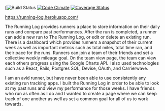 [![Build Status](https://codeship.com/projects/d4c5e550-ecdb-0135-7954-3244ec35664b/status?branch=master)
[![Code Climate](https://codeclimate.com/github/shanlon800/running-log/badges/gpa.svg)](https://codeclimate.com/github/shanlon800/running-log)
[![Coverage Status](https://coveralls.io/repos/github/shanlon800/running-log/badge.svg?branch=master)](https://coveralls.io/github/shanlon800/running-log?branch=master)

https://running-log.herokuapp.com/

The Running Log provides runners a place to store information on their daily runs and compare past performances. After the run is completed, a runner can add a new run to The Running Log, or edit or delete an existing run. There is a dashboard which provides runners a snapshot of their current week as well as important metrics such as total miles, total time ran, and their pace for the runs. Runners can join a team of their friends and set a collective weekly mileage goal. On the team view page, the team can view each others progress using the Google Charts API. I also used technologies such as a React, Rails, Postgres SQL, Devise, OAuth, and Carrierwave.

I am an avid runner, but have never been able to use consistently any existing run tracking apps. I built the Running Log in order to be able to look at my past runs and view my performance for those weeks. I have friends who run as often as I do and I wanted to create a page where we can keep track of one another as well as set a common goal for all of us to work towards.

